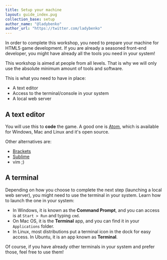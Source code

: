 ```yaml
---
title: Setup your machine
layout: guide_index.pug
collection_base: setup
author_name: "@ladybenko"
author_url: "https://twitter.com/ladybenko"
---
```


In order to complete this workshop, you need to prepare your machine for HTML5 game development. If you are already a seasoned front-end developer, you might have already all the tools you need in your system!

This workshop is aimed at people from all levels. That is why we will only use the absolute minimum amount of tools and software.

This is what you need to have in place:

- A text editor
- Access to the terminal/console in your system
- A local web server

## A text editor

You will use this to **code** the game. A good one is [Atom](https://atom.io/), which is available for Windows, Mac and Linux and it's open source.

Other alternatives are:

- [Brackets](http://brackets.io/)
- [Sublime](https://www.sublimetext.com/)
- vim ;)

## A terminal

Depending on how you choose to complete the next step (launching a local web server), you might need to use the terminal in your system. Learn how to launch the one in your system:

- In Windows, it is known as the **Command Prompt**, and you can access is at `Start > Run` and typing `cmd`.
- On Mac OS, it is the **Terminal** app, and you can find it in your `Applications` folder.
- In Linux, most distributions put a terminal icon in the dock for easy access. In Ubuntu, it is an app known as **Terminal**.

Of course, if you have already other terminals in your system and prefer those, feel free to use them!
